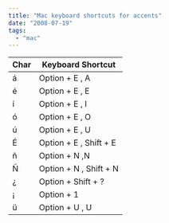 ```yaml
---
title: "Mac keyboard shortcuts for accents"
date: "2008-07-19"
tags:
  - "mac"
---
```


| Char | Keyboard Shortcut |
|------|-------------------|
|   á  | Option + E , A    |
|   é  | Option + E , E    |
|   í  | Option + E , I    |
|   ó  | Option + E , O    |
|   ú  | Option + E , U    |
|   É  | Option + E , Shift + E |
|   ñ  | Option + N ,N     |
|   Ñ  | Option + N , Shift + N |
|   ¿  | Option + Shift + ? |
|   ¡  | Option + 1        |
|   ü  | Option + U , U    |
